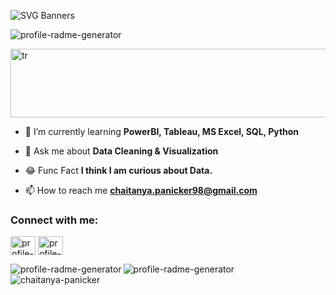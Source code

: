 

![SVG Banners](https://svg-banners.vercel.app/api?type=textbox&text1=Chaitanya%20Panicker%20🤠&text2=A%20Passionate%20Data%20Analyst&width=900&height=400)


<img height="auto" src="https://komarev.com/ghpvc/?username=Chaitanya-Panicker&label=Profile%20views&color=0e75b6&style=flat" alt="profile-radme-generator" />



<p align="left"> <img width="900" height="110" src="https://readme-jokes.vercel.app/api" alt ="tr"/> </p>



- 🌱 I’m currently learning **PowerBI, Tableau, MS Excel, SQL, Python**

- 💬 Ask me about **Data Cleaning & Visualization**

- 😂 Func Fact **I think I am curious about Data.**

- 📫 How to reach me **chaitanya.panicker98@gmail.com**

<h3 align="left">Connect with me:</h3> <p align="left"> <a href="https://github.com/Chaitanya-Panicker" target="blank"><img align="center" src=https://raw.githubusercontent.com/rahuldkjain/github-profile-readme-generator/master/src/images/icons/Social/github.svg alt="profile-radme-generator" height="30" width="40" /></a> <a href="https://linkedin.com/in/www.linkedin.com/in/chaitanyapanicker98" target="blank"><img align="center" src=https://raw.githubusercontent.com/rahuldkjain/github-profile-readme-generator/master/src/images/icons/Social/linked-in-alt.svg alt="profile-radme-generator" height="30" width="40" /></a> </p>





<img align="left" height="auto" width={300} src="https://github-readme-stats.vercel.app/api?username=Chaitanya-Panicker&show_icons=true&theme=dark&locale=en&hide_border=false" alt="profile-radme-generator" />



<img align="left" height="auto" width={300} src="https://github-readme-streak-stats.herokuapp.com/?user=Chaitanya-Panicker&theme=dark&mode=weekly&hide_border=false&locale=en" alt="profile-radme-generator" />



<img align="left" height="auto" width={300} src="https://github-readme-streak-stats.herokuapp.com/?user=chaitanya-panicker&" alt="chaitanya-panicker" height="150" alt="profile-radme-generator" />
